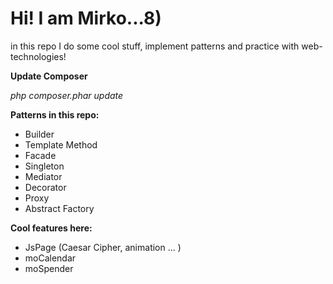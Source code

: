 # Hi! I am Mirko...8)

in this repo I do some cool stuff, implement patterns and practice with web-technologies! 

**Update Composer**

_php composer.phar update_

**Patterns in this repo:**

- Builder
- Template Method
- Facade
- Singleton
- Mediator
- Decorator
- Proxy
- Abstract Factory

**Cool features here:**

- JsPage (Caesar Cipher, animation ... )
- moCalendar
- moSpender

